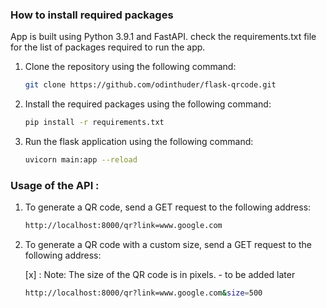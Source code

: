 ### How to install required packages

App is built using Python 3.9.1 and FastAPI. check the requirements.txt file for the list of packages required to run the app.

1. Clone the repository using the following command:

    ```bash
    git clone https://github.com/odinthuder/flask-qrcode.git

2. Install the required packages using the following command:

    ```bash
    pip install -r requirements.txt
    ```

3. Run the flask application using the following command:

    ```bash
    uvicorn main:app --reload
    ```
### Usage of the API :

1. To generate a QR code, send a GET request to the following address:

    ```bash
    http://localhost:8000/qr?link=www.google.com
    ```

2. To generate a QR code with a custom size, send a GET request to the following address:

    [x] : Note: The size of the QR code is in pixels. - to be added later

    ```bash
    http://localhost:8000/qr?link=www.google.com&size=500
    ```
